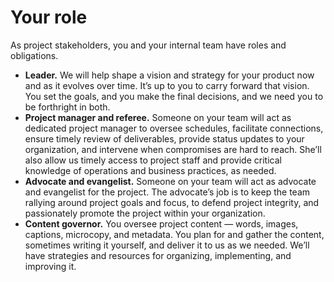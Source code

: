 # Your role

As project stakeholders, you and your internal team have roles and obligations.

- **Leader.** We will help shape a vision and strategy for your product now and as it evolves over time. It’s up to you to carry forward that vision. You set the goals, and you make the final decisions, and we need you to be forthright in both.
- **Project manager and referee.** Someone on your team will act as dedicated project manager to oversee schedules, facilitate connections, ensure timely review of deliverables, provide status updates to your organization, and intervene when compromises are hard to reach. She’ll also allow us timely access to project staff and provide critical knowledge of operations and business practices, as needed.
- **Advocate and evangelist.** Someone on your team will act as advocate and evangelist for the project. The advocate’s job is to keep the team rallying around project goals and focus, to defend project integrity, and passionately promote the project within your organization.
- **Content governor.** You oversee project content — words, images, captions, microcopy, and metadata. You plan for and gather the content, sometimes writing it yourself, and deliver it to us as we needed. We’ll have strategies and resources for organizing, implementing, and improving it.